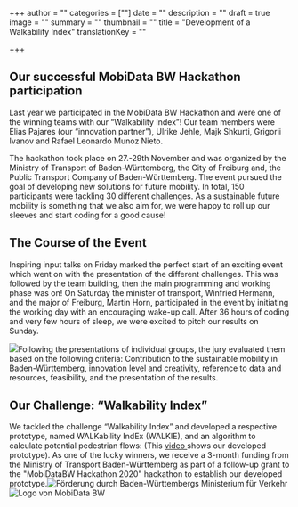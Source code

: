 +++
author = ""
categories = [""]
date = ""
description = ""
draft = true
image = ""
summary = ""
thumbnail = ""
title = "Development of a Walkability Index"
translationKey = ""

+++
## Our successful MobiData BW Hackathon participation

Last year we participated in the MobiData BW Hackathon and were one of the winning teams with our “Walkability Index”! Our team members were Elias Pajares (our “innovation partner”), Ulrike Jehle, Majk Shkurti, Grigorii Ivanov and Rafael Leonardo Munoz Nieto.

The hackathon took place on 27.-29th November and was organized by the Ministry of Transport of Baden-Württemberg, the City of Freiburg and, the Public Transport Company of Baden-Württemberg. The event pursued the goal of developing new solutions for future mobility. In total, 150 participants were tackling 30 different challenges. As a sustainable future mobility is something that we also aim for, we were happy to roll up our sleeves and start coding for a good cause!

## The Course of the Event

Inspiring input talks on Friday marked the perfect start of an exciting event which went on with the presentation of the different challenges. This was followed by the team building, then the main programming and working phase was on! On Saturday the minister of transport, Winfried Hermann, and the major of Freiburg, Martin Horn, participated in the event by initiating the working day with an encouraging wake-up call. After 36 hours of coding and very few hours of sleep, we were excited to pitch our results on Sunday.

![](/images/hackathon_team.png)Following the presentations of individual groups, the jury evaluated them based on the following criteria: Contribution to the sustainable mobility in Baden-Württemberg, innovation level and creativity, reference to data and resources, feasibility, and the presentation of the results.

## Our Challenge: “Walkability Index”

We tackled the challenge “Walkability Index” and developed a respective prototype, named WALKability IndEx (WALKIE), and an algorithm to calculate potential pedestrian flows: (This [video ](https://vimeo.com/485063701 "GOAT - MobiData BW Hackathon - Walkability Index")shows our developed prototype). As one of the lucky winners, we receive a 3-month funding from the Ministry of Transport Baden-Württemberg as part of a follow-up grant to the "MobiDataBW Hackathon 2020" hackathon to establish our developed prototype.![Förderung durch Baden-Württembergs Ministerium für Verkehr](/images/forderung_bw.png "Gefördert durch Baden-Württemberg")![Logo von MobiData BW](/images/mobidata_bw.png "MobiData BW")